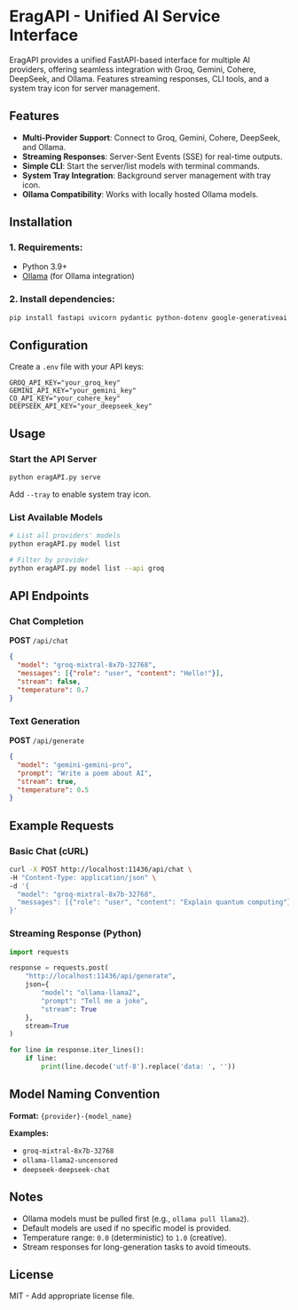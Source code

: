 # EragAPI - Unified AI Service Interface

EragAPI provides a unified FastAPI-based interface for multiple AI providers, offering seamless integration with Groq, Gemini, Cohere, DeepSeek, and Ollama. Features streaming responses, CLI tools, and a system tray icon for server management.

## Features
- **Multi-Provider Support**: Connect to Groq, Gemini, Cohere, DeepSeek, and Ollama.
- **Streaming Responses**: Server-Sent Events (SSE) for real-time outputs.
- **Simple CLI**: Start the server/list models with terminal commands.
- **System Tray Integration**: Background server management with tray icon.
- **Ollama Compatibility**: Works with locally hosted Ollama models.

## Installation
### 1. Requirements:
- Python 3.9+
- [Ollama](https://ollama.ai/) (for Ollama integration)

### 2. Install dependencies:
```bash
pip install fastapi uvicorn pydantic python-dotenv google-generativeai cohere requests pystray pillow groq openai
```

## Configuration
Create a `.env` file with your API keys:

```env
GROQ_API_KEY="your_groq_key"
GEMINI_API_KEY="your_gemini_key"
CO_API_KEY="your_cohere_key"
DEEPSEEK_API_KEY="your_deepseek_key"
```

## Usage
### Start the API Server
```bash
python eragAPI.py serve
```
Add `--tray` to enable system tray icon.

### List Available Models
```bash
# List all providers' models
python eragAPI.py model list

# Filter by provider
python eragAPI.py model list --api groq
```

## API Endpoints
### Chat Completion
**POST** `/api/chat`

```json
{
  "model": "groq-mixtral-8x7b-32768",
  "messages": [{"role": "user", "content": "Hello!"}],
  "stream": false,
  "temperature": 0.7
}
```

### Text Generation
**POST** `/api/generate`

```json
{
  "model": "gemini-gemini-pro",
  "prompt": "Write a poem about AI",
  "stream": true,
  "temperature": 0.5
}
```

## Example Requests
### Basic Chat (cURL)
```bash
curl -X POST http://localhost:11436/api/chat \
-H "Content-Type: application/json" \
-d '{
  "model": "groq-mixtral-8x7b-32768",
  "messages": [{"role": "user", "content": "Explain quantum computing"}]
}'
```

### Streaming Response (Python)
```python
import requests

response = requests.post(
    "http://localhost:11436/api/generate",
    json={
        "model": "ollama-llama2",
        "prompt": "Tell me a joke",
        "stream": True
    },
    stream=True
)

for line in response.iter_lines():
    if line:
        print(line.decode('utf-8').replace('data: ', ''))
```

## Model Naming Convention
**Format:** `{provider}-{model_name}`

**Examples:**
- `groq-mixtral-8x7b-32768`
- `ollama-llama2-uncensored`
- `deepseek-deepseek-chat`

## Notes
- Ollama models must be pulled first (e.g., `ollama pull llama2`).
- Default models are used if no specific model is provided.
- Temperature range: `0.0` (deterministic) to `1.0` (creative).
- Stream responses for long-generation tasks to avoid timeouts.

## License
MIT - Add appropriate license file.
